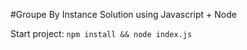#Groupe By Instance Solution using Javascript + Node

Start project: `npm install && node index.js`
